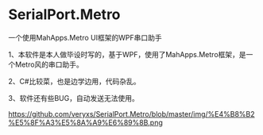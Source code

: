 # SerialPort.Metro
一个使用MahApps.Metro UI框架的WPF串口助手

1、本软件是本人做毕设时写的，基于WPF，使用了MahApps.Metro框架，是一个Metro风的串口助手。

2、C#比较菜，也是边学边用，代码杂乱。

3、软件还有些BUG，自动发送无法使用。

https://github.com/veryxs/SerialPort.Metro/blob/master/img/%E4%B8%B2%E5%8F%A3%E5%8A%A9%E6%89%8B.png
